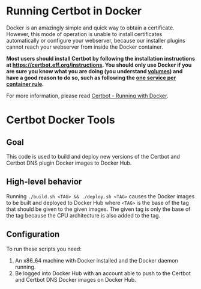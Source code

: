 Running Certbot in Docker 
=========================

Docker is an amazingly simple and quick way to obtain a certificate. However, this mode of operation is unable to install certificates automatically or configure your webserver, because our installer plugins cannot reach your webserver from inside the Docker container.
 
**Most users should install Certbot by following the installation instructions at https://certbot.eff.org/instructions. You should only use Docker if you are sure you know what you are doing (you understand [volumes](https://docs.docker.com/storage/volumes/)) and have a good reason to do so, such as following the [one service per container rule](https://docs.docker.com/config/containers/multi-service_container/).**

For more information, please read [Certbot - Running with Docker](https://certbot.eff.org/docs/install.html#running-with-docker).


Certbot Docker Tools
======================

Goal
----

This code is used to build and deploy new versions of the Certbot and Certbot
DNS plugin Docker images to Docker Hub.

High-level behavior
-------------------

Running `./build.sh <TAG> && ./deploy.sh <TAG>` causes the Docker images to be
built and deployed to Docker Hub where `<TAG>` is the base of the tag that
should be given to the given images. The given tag is only the base of the tag
because the CPU architecture is also added to the tag.

Configuration
-------------

To run these scripts you need:

1. An x86_64 machine with Docker installed and the Docker daemon running.
2. Be logged into Docker Hub with an account able to push to the Certbot and Certbot DNS Docker images on Docker Hub.
